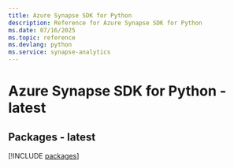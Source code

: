 ```yaml
---
title: Azure Synapse SDK for Python
description: Reference for Azure Synapse SDK for Python
ms.date: 07/16/2025
ms.topic: reference
ms.devlang: python
ms.service: synapse-analytics
---
```

# Azure Synapse SDK for Python - latest
## Packages - latest
[!INCLUDE [packages](synapse-index.md)]